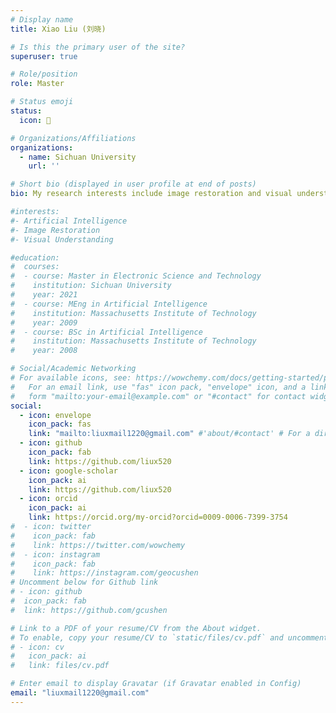 ```yaml
---
# Display name
title: Xiao Liu (刘晓)

# Is this the primary user of the site?
superuser: true

# Role/position
role: Master

# Status emoji
status:
  icon: 🚀

# Organizations/Affiliations
organizations:
  - name: Sichuan University
    url: ''

# Short bio (displayed in user profile at end of posts)
bio: My research interests include image restoration and visual understanding.

#interests:
#- Artificial Intelligence
#- Image Restoration
#- Visual Understanding

#education:
#  courses:
#  - course: Master in Electronic Science and Technology
#    institution: Sichuan University
#    year: 2021
#  - course: MEng in Artificial Intelligence
#    institution: Massachusetts Institute of Technology
#    year: 2009
#  - course: BSc in Artificial Intelligence
#    institution: Massachusetts Institute of Technology
#    year: 2008

# Social/Academic Networking
# For available icons, see: https://wowchemy.com/docs/getting-started/page-builder/#icons
#   For an email link, use "fas" icon pack, "envelope" icon, and a link in the
#   form "mailto:your-email@example.com" or "#contact" for contact widget.
social:
  - icon: envelope
    icon_pack: fas
    link: "mailto:liuxmail1220@gmail.com" #'about/#contact' # For a direct email link, use "mailto:test@example.org".
  - icon: github
    icon_pack: fab
    link: https://github.com/liux520
  - icon: google-scholar
    icon_pack: ai
    link: https://github.com/liux520
  - icon: orcid
    icon_pack: ai
    link: https://orcid.org/my-orcid?orcid=0009-0006-7399-3754
#  - icon: twitter
#    icon_pack: fab
#    link: https://twitter.com/wowchemy
#  - icon: instagram
#    icon_pack: fab
#    link: https://instagram.com/geocushen
# Uncomment below for Github link
# - icon: github
#  icon_pack: fab
#  link: https://github.com/gcushen

# Link to a PDF of your resume/CV from the About widget.
# To enable, copy your resume/CV to `static/files/cv.pdf` and uncomment the lines below.
# - icon: cv
#   icon_pack: ai
#   link: files/cv.pdf

# Enter email to display Gravatar (if Gravatar enabled in Config)
email: "liuxmail1220@gmail.com"
---
```

